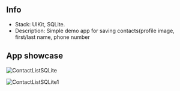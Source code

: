 ## Info
- Stack: UIKit, SQLite.
- Description: Simple demo app for saving contacts(profile image, first/last name, phone number

## App showcase

![ContactListSQLite](https://user-images.githubusercontent.com/108945278/189931440-67932c69-7da9-4349-b41e-65aea88c6579.gif)


![ContactListSQLite1](https://user-images.githubusercontent.com/108945278/189931317-f95cedaa-570e-4618-86ff-e71a47619c4f.gif)

